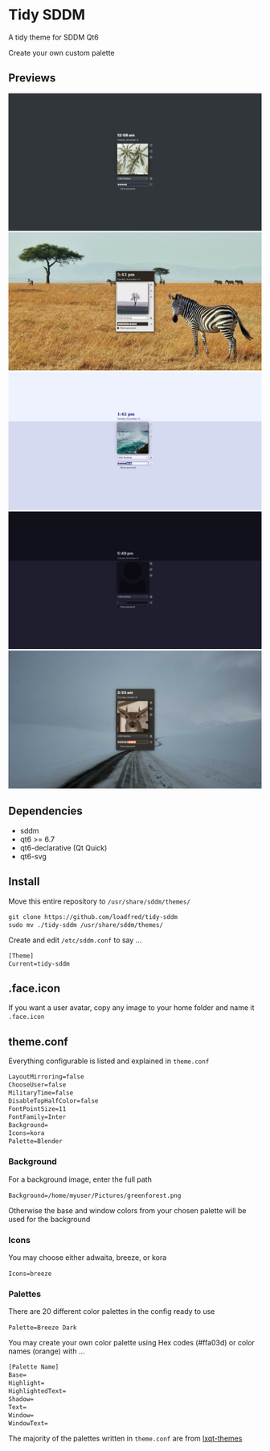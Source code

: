 # Tidy SDDM
A tidy theme for SDDM Qt6

Create your own custom palette

## Previews
![Breeze Dark](previews/Breeze-Dark.png)
![Zebra](previews/Zebra.png)
![Burichan](previews/Burichan.png)
![Catppuccin Mocha](previews/Catppuccin-Mocha.png)
![Ambiance](previews/Ambiance.png)


## Dependencies
- sddm
- qt6 >= 6.7
- qt6-declarative (Qt Quick)
- qt6-svg

## Install
Move this entire repository to `/usr/share/sddm/themes/`

```
git clone https://github.com/loadfred/tidy-sddm
sudo mv ./tidy-sddm /usr/share/sddm/themes/
```

Create and edit `/etc/sddm.conf` to say ...

```
[Theme]
Current=tidy-sddm
```

## .face.icon
If you want a user avatar, copy any image to your home folder and name it `.face.icon`

## theme.conf
Everything configurable is listed and explained in `theme.conf`

```
LayoutMirroring=false
ChooseUser=false
MilitaryTime=false
DisableTopHalfColor=false
FontPointSize=11
FontFamily=Inter
Background=
Icons=kora
Palette=Blender
```

### Background
For a background image, enter the full path

`Background=/home/myuser/Pictures/greenforest.png`

Otherwise the base and window colors from your chosen palette will be used for the background

### Icons
You may choose either adwaita, breeze, or kora

`Icons=breeze`

### Palettes
There are 20 different color palettes in the config ready to use

`Palette=Breeze Dark`

You may create your own color palette using Hex codes (#ffa03d)  or color names (orange) with ...

```
[Palette Name]
Base=
Highlight=
HighlightedText=
Shadow=
Text=
Window=
WindowText=
```

The majority of the palettes written in `theme.conf` are from [lxqt-themes](https://github.com/lxqt/lxqt-themes/tree/master/palettes)
